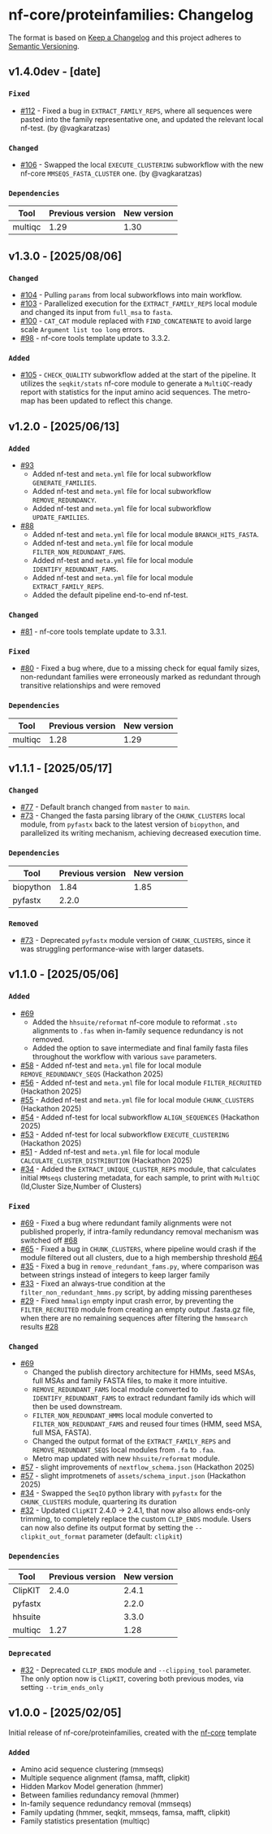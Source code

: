 # nf-core/proteinfamilies: Changelog

The format is based on [Keep a Changelog](https://keepachangelog.com/en/1.0.0/)
and this project adheres to [Semantic Versioning](https://semver.org/spec/v2.0.0.html).

## v1.4.0dev - [date]

### `Fixed`

- [#112](https://github.com/nf-core/proteinfamilies/pull/112) - Fixed a bug in `EXTRACT_FAMILY_REPS`, where all sequences were pasted into the family representative one, and updated the relevant local nf-test. (by @vagkaratzas)

### `Changed`

- [#106](https://github.com/nf-core/proteinfamilies/pull/106) - Swapped the local `EXECUTE_CLUSTERING` subworkflow with the new nf-core `MMSEQS_FASTA_CLUSTER` one. (by @vagkaratzas)

### `Dependencies`

| Tool    | Previous version | New version |
| ------- | ---------------- | ----------- |
| multiqc | 1.29             | 1.30        |

## v1.3.0 - [2025/08/06]

### `Changed`

- [#104](https://github.com/nf-core/proteinfamilies/pull/104) - Pulling `params` from local subworkflows into main workflow.
- [#103](https://github.com/nf-core/proteinfamilies/pull/103) - Parallelized execution for the `EXTRACT_FAMILY_REPS` local module and changed its input from `full_msa` to `fasta`.
- [#100](https://github.com/nf-core/proteinfamilies/pull/100) - `CAT_CAT` module replaced with `FIND_CONCATENATE` to avoid large scale `Argument list too long` errors.
- [#98](https://github.com/nf-core/proteinfamilies/pull/98) - nf-core tools template update to 3.3.2.

### `Added`

- [#105](https://github.com/nf-core/proteinfamilies/pull/105) - `CHECK_QUALITY` subworkflow added at the start of the pipeline.
  It utilizes the `seqkit/stats` nf-core module to generate a `MultiQC`-ready report with statistics for the input amino acid sequences.
  The metro-map has been updated to reflect this change.

## v1.2.0 - [2025/06/13]

### `Added`

- [#93](https://github.com/nf-core/proteinfamilies/pull/93)
  - Added nf-test and `meta.yml` file for local subworkflow `GENERATE_FAMILIES`.
  - Added nf-test and `meta.yml` file for local subworkflow `REMOVE_REDUNDANCY`.
  - Added nf-test and `meta.yml` file for local subworkflow `UPDATE_FAMILIES`.
- [#88](https://github.com/nf-core/proteinfamilies/pull/88)
  - Added nf-test and `meta.yml` file for local module `BRANCH_HITS_FASTA`.
  - Added nf-test and `meta.yml` file for local module `FILTER_NON_REDUNDANT_FAMS`.
  - Added nf-test and `meta.yml` file for local module `IDENTIFY_REDUNDANT_FAMS`.
  - Added nf-test and `meta.yml` file for local module `EXTRACT_FAMILY_REPS`.
  - Added the default pipeline end-to-end nf-test.

### `Changed`

- [#81](https://github.com/nf-core/proteinfamilies/pull/81) - nf-core tools template update to 3.3.1.

### `Fixed`

- [#80](https://github.com/nf-core/proteinfamilies/pull/80) - Fixed a bug where, due to a missing check for equal family sizes, non-redundant families were erroneously marked as redundant through transitive relationships and were removed

### `Dependencies`

| Tool    | Previous version | New version |
| ------- | ---------------- | ----------- |
| multiqc | 1.28             | 1.29        |

## v1.1.1 - [2025/05/17]

### `Changed`

- [#77](https://github.com/nf-core/proteinfamilies/pull/77) - Default branch changed from `master` to `main`.
- [#73](https://github.com/nf-core/proteinfamilies/pull/73) - Changed the fasta parsing library of the `CHUNK_CLUSTERS` local module, from `pyfastx` back to the latest version of `biopython`, and parallelized its writing mechanism, achieving decreased execution time.

### `Dependencies`

| Tool      | Previous version | New version |
| --------- | ---------------- | ----------- |
| biopython | 1.84             | 1.85        |
| pyfastx   | 2.2.0            |             |

### `Removed`

- [#73](https://github.com/nf-core/proteinfamilies/pull/73) - Deprecated `pyfastx` module version of `CHUNK_CLUSTERS`, since it was struggling performance-wise with larger datasets.

## v1.1.0 - [2025/05/06]

### `Added`

- [#69](https://github.com/nf-core/proteinfamilies/pull/69)
  - Added the `hhsuite/reformat` nf-core module to reformat `.sto` alignments to `.fas` when in-family sequence redundancy is not removed.
  - Added the option to save intermediate and final family fasta files throughout the workflow with various `save` parameters.
- [#58](https://github.com/nf-core/proteinfamilies/pull/58) - Added nf-test and `meta.yml` file for local module `REMOVE_REDUNDANCY_SEQS` (Hackathon 2025)
- [#56](https://github.com/nf-core/proteinfamilies/pull/56) - Added nf-test and `meta.yml` file for local module `FILTER_RECRUITED` (Hackathon 2025)
- [#55](https://github.com/nf-core/proteinfamilies/pull/55) - Added nf-test and `meta.yml` file for local module `CHUNK_CLUSTERS` (Hackathon 2025)
- [#54](https://github.com/nf-core/proteinfamilies/pull/54) - Added nf-test for local subworkflow `ALIGN_SEQUENCES` (Hackathon 2025)
- [#53](https://github.com/nf-core/proteinfamilies/pull/53) - Added nf-test for local subworkflow `EXECUTE_CLUSTERING` (Hackathon 2025)
- [#51](https://github.com/nf-core/proteinfamilies/pull/51) - Added nf-test and `meta.yml` file for local module `CALCULATE_CLUSTER_DISTRIBUTION` (Hackathon 2025)
- [#34](https://github.com/nf-core/proteinfamilies/pull/34) - Added the `EXTRACT_UNIQUE_CLUSTER_REPS` module, that calculates initial `MMseqs` clustering metadata, for each sample, to print with `MultiQC` (Id,Cluster Size,Number of Clusters)

### `Fixed`

- [#69](https://github.com/nf-core/proteinfamilies/pull/69) - Fixed a bug where redundant family alignments were not published properly, if intra-family redundancy removal mechanism was switched off [#68](https://github.com/nf-core/proteinfamilies/pull/68)
- [#65](https://github.com/nf-core/proteinfamilies/pull/65) - Fixed a bug in `CHUNK_CLUSTERS`, where pipeline would crash if the module filtered out all clusters, due to a high membership threshold [#64](https://github.com/nf-core/proteinfamilies/pull/64)
- [#35](https://github.com/nf-core/proteinfamilies/pull/35) - Fixed a bug in `remove_redundant_fams.py`, where comparison was between strings instead of integers to keep larger family
- [#33](https://github.com/nf-core/proteinfamilies/pull/33) - Fixed an always-true condition at the `filter_non_redundant_hmms.py` script, by adding missing parentheses
- [#29](https://github.com/nf-core/proteinfamilies/pull/29) - Fixed `hmmalign` empty input crash error, by preventing the `FILTER_RECRUITED` module from creating an empty output .fasta.gz file, when there are no remaining sequences after filtering the `hmmsearch` results [#28](https://github.com/nf-core/proteinfamilies/issues/28)

### `Changed`

- [#69](https://github.com/nf-core/proteinfamilies/pull/69)
  - Changed the publish directory architecture for HMMs, seed MSAs, full MSAs and family FASTA files, to make it more intuitive.
  - `REMOVE_REDUNDANT_FAMS` local module converted to `IDENTIFY_REDUNDANT_FAMS` to extract redundant family ids which will then be used downstream.
  - `FILTER_NON_REDUNDANT_HMMS` local module converted to `FILTER_NON_REDUNDANT_FAMS` and reused four times (HMM, seed MSA, full MSA, FASTA).
  - Changed the output format of the `EXTRACT_FAMILY_REPS` and `REMOVE_REDUNDANT_SEQS` local modules from `.fa` to `.faa`.
  - Metro map updated with new `hhsuite/reformat` module.
- [#57](https://github.com/nf-core/proteinfamilies/pull/57) - slight improvements of `nextflow_schema.json` (Hackathon 2025)
- [#57](https://github.com/nf-core/proteinfamilies/pull/57) - slight improtmenets of `assets/schema_input.json` (Hackathon 2025)
- [#34](https://github.com/nf-core/proteinfamilies/pull/34) - Swapped the `SeqIO` python library with `pyfastx` for the `CHUNK_CLUSTERS` module, quartering its duration
- [#32](https://github.com/nf-core/proteinfamilies/pull/32) - Updated `ClipKIT` 2.4.0 -> 2.4.1, that now also allows ends-only trimming, to completely replace the custom `CLIP_ENDS` module. Users can now also define its output format by setting the `--clipkit_out_format` parameter (default: `clipkit`)

### `Dependencies`

| Tool    | Previous version | New version |
| ------- | ---------------- | ----------- |
| ClipKIT | 2.4.0            | 2.4.1       |
| pyfastx |                  | 2.2.0       |
| hhsuite |                  | 3.3.0       |
| multiqc | 1.27             | 1.28        |

### `Deprecated`

- [#32](https://github.com/nf-core/proteinfamilies/pull/32) - Deprecated `CLIP_ENDS` module and `--clipping_tool` parameter. The only option now is `ClipKIT`, covering both previous modes, via setting `--trim_ends_only`

## v1.0.0 - [2025/02/05]

Initial release of nf-core/proteinfamilies, created with the [nf-core](https://nf-co.re/) template

### `Added`

- Amino acid sequence clustering (mmseqs)
- Multiple sequence alignment (famsa, mafft, clipkit)
- Hidden Markov Model generation (hmmer)
- Between families redundancy removal (hmmer)
- In-family sequence redundancy removal (mmseqs)
- Family updating (hmmer, seqkit, mmseqs, famsa, mafft, clipkit)
- Family statistics presentation (multiqc)
